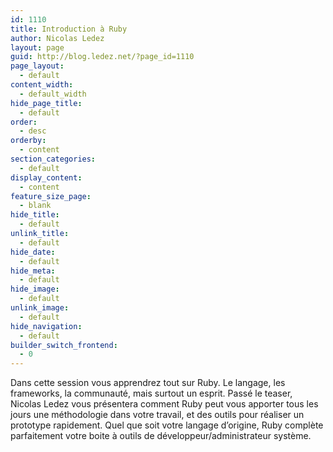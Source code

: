 ```yaml
---
id: 1110
title: Introduction à Ruby
author: Nicolas Ledez
layout: page
guid: http://blog.ledez.net/?page_id=1110
page_layout:
  - default
content_width:
  - default_width
hide_page_title:
  - default
order:
  - desc
orderby:
  - content
section_categories:
  - default
display_content:
  - content
feature_size_page:
  - blank
hide_title:
  - default
unlink_title:
  - default
hide_date:
  - default
hide_meta:
  - default
hide_image:
  - default
unlink_image:
  - default
hide_navigation:
  - default
builder_switch_frontend:
  - 0
---
```

Dans cette session vous apprendrez tout sur Ruby. Le langage, les frameworks, la communauté, mais surtout un esprit. Passé le teaser, Nicolas Ledez vous présentera comment Ruby peut vous apporter tous les jours une méthodologie dans votre travail, et des outils pour réaliser un prototype rapidement. Quel que soit votre langage d’origine, Ruby complète parfaitement votre boite à outils de développeur/administrateur système.
